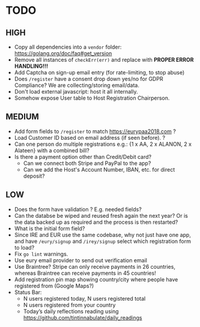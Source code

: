 # TODO

## HIGH

* Copy all dependencies into a `vendor` folder: <https://golang.org/doc/faq#get_version>
* Remove all instances of `checkErr(err)` and replace with **PROPER ERROR HANDLING!!!**
* Add Captcha on sign-up email entry (for rate-limiting, to stop abuse)
* Does `/register` have a consent drop down yes/no for GDPR Compliance? We are collecting/storing email/data.
* Don't load external javascript: host it all internally.
* Somehow expose User table to Host Registration Chairperson.

## MEDIUM

* Add form fields to `/register` to match <https://eurypaa2018.com> ?
* Load Customer ID based on email address (if seen before). ?
* Can one person do multiple registrations e.g.: {1 x AA, 2 x ALANON, 2 x Alateen} with a combined bill?
* Is there a payment option other than Credit/Debit card?
	* Can we connect both Stripe and PayPal to the app?
	* Can we add the Host's Account Number, IBAN, etc. for direct deposit?


## LOW

* Does the form have validation ? E.g. needed fields?
* Can the databse be wiped and reused fresh again the next year? Or is the data backed up as required and the process is then restarted?
* What is the initial form field?
* Since IRE and EUR use the same codebase, why not just have one app, and have `/eury/signup` and `/irey/signup` select which registration form to load?
* Fix `go lint` warnings.
* Use eury email provider to send out verification email
* Use Braintree? Stripe can only receive payments in 26 countries, whereas
  Braintree can receive payments in 45 countries!
* Add registration pin map showing country/city where people have registered from (Google Maps?)
* Status Bar:
    * N users registered today, N users registered total 
    * N users registered from your country
	* Today’s daily reflections reading using <https://github.com/tintinnabulate/daily_readings>
